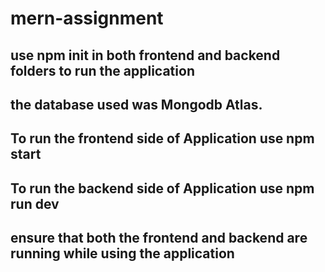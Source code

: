 # mern-assignment
## use npm init in both frontend and backend folders to run the application
## the database used was Mongodb Atlas.
## To run the frontend side of Application use npm start
## To run the backend side of Application use npm run dev
## ensure that both the frontend and backend are running while using the application
